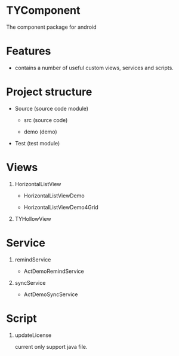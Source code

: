TYComponent
===========

The component package for android

Features
========
- contains a number of useful custom views, services and scripts.

Project structure
=================
- Source (source code module)

	- src (source code)
	
	- demo (demo)
	
- Test (test module)


Views
=========
1. HorizontalListView

	- HorizontalListViewDemo
	
	- HorizontalListViewDemo4Grid
	
2. TYHollowView

Service
========
1. remindService
	
	- ActDemoRemindService

2. syncService

	- ActDemoSyncService
	
Script
=======
1. updateLicense

	current only support java file.